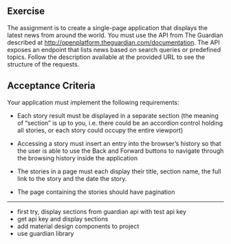 ## Exercise
The assignment is to create a single-page application that displays the latest news from around the
world. You must use the API from The Guardian described at http://openplatform.theguardian.com/documentation.
The API exposes an endpoint that lists news based on search
queries or predefined topics. Follow the description available at the provided URL to see the structure of
the requests.

## Acceptance Criteria
Your application must implement the following requirements:

- Each story result must be displayed in a separate section (the meaning of “section” is up to you,
i.e. there could be an accordion control holding all stories, or each story could occupy the entire
viewport)

- Accessing a story must insert an entry into the browser’s history so that the user is able to use
the Back and Forward buttons to navigate through the browsing history inside the application

- The stories in a page must each display their title, section name, the full link to the story and the
date the story.
- The page containing the stories should have pagination









------------

- first try, display sections from guardian api with test api key
- get api key and display sections
- add material design components to project
- use guardian library
